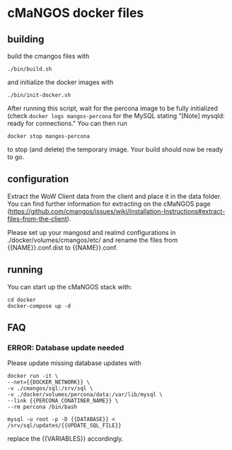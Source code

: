 # cMaNGOS docker files

## building
build the cmangos files with

    ./bin/build.sh
  
and initialize the docker images with

    ./bin/init-docker.sh

After running this script, wait for the percona image to be fully initialized (check `docker logs mangos-percona` for the MySQL stating "[Note] mysqld: ready for connections."
You can then run

    docker stop mangos-percona

to stop (and delete) the temporary image. Your build should now be ready to go.  

## configuration
Extract the WoW Client data from the client and place it in the data folder. You can find further information for extracting on the cMaNGOS page (https://github.com/cmangos/issues/wiki/Installation-Instructions#extract-files-from-the-client).

Please set up your mangosd and realmd configurations in ./docker/volumes/cmangos/etc/ and rename the files from {{NAME}}.conf.dist to {{NAME}}.conf.

## running
You can start up the cMaNGOS stack with:

    cd docker
    docker-compose up -d

## FAQ
### ERROR: Database update needed
Please update missing database updates with

    docker run -it \
    --net={{DOCKER_NETWORK}} \
    -v ./cmangos/sql:/srv/sql \
    -v ./docker/volumes/percona/data:/var/lib/mysql \
    --link {{PERCONA_CONATINER_NAME}} \
    --rm percona /bin/bash

    mysql -u root -p -D {{DATABASE}} < /srv/sql/updates/{{UPDATE_SQL_FILE}}
    
replace the {{VARIABLES}} accordingly.
